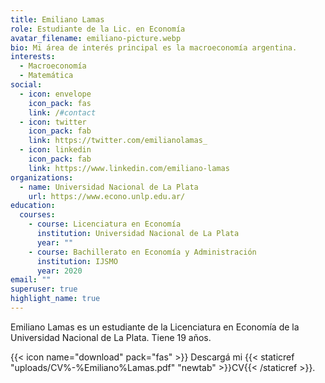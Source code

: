 ```yaml
---
title: Emiliano Lamas
role: Estudiante de la Lic. en Economía
avatar_filename: emiliano-picture.webp
bio: Mi área de interés principal es la macroeconomía argentina.
interests:
  - Macroeconomía
  - Matemática
social:
  - icon: envelope
    icon_pack: fas
    link: /#contact
  - icon: twitter
    icon_pack: fab
    link: https://twitter.com/emilianolamas_
  - icon: linkedin
    icon_pack: fab
    link: https://www.linkedin.com/emiliano-lamas
organizations:
  - name: Universidad Nacional de La Plata
    url: https://www.econo.unlp.edu.ar/
education:
  courses:
    - course: Licenciatura en Economía
      institution: Universidad Nacional de La Plata
      year: ""
    - course: Bachillerato en Economía y Administración
      institution: IJSMO
      year: 2020
email: ""
superuser: true
highlight_name: true
---
```

Emiliano Lamas es un estudiante de la Licenciatura en Economía de la Universidad Nacional de La Plata. Tiene 19 años.

{{< icon name="download" pack="fas" >}} Descargá mi {{< staticref "uploads/CV%-%Emiliano%Lamas.pdf" "newtab" >}}CV{{< /staticref >}}.